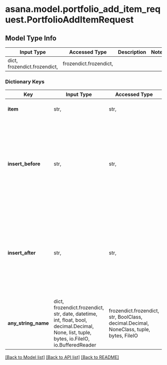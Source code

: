 # asana.model.portfolio_add_item_request.PortfolioAddItemRequest

## Model Type Info
Input Type | Accessed Type | Description | Notes
------------ | ------------- | ------------- | -------------
dict, frozendict.frozendict,  | frozendict.frozendict,  |  | 

### Dictionary Keys
Key | Input Type | Accessed Type | Description | Notes
------------ | ------------- | ------------- | ------------- | -------------
**item** | str,  | str,  | The item to add to the portfolio. | 
**insert_before** | str,  | str,  | An id of an item in this portfolio. The new item will be added before the one specified here. &#x60;insert_before&#x60; and &#x60;insert_after&#x60; parameters cannot both be specified. | [optional] 
**insert_after** | str,  | str,  | An id of an item in this portfolio. The new item will be added after the one specified here. &#x60;insert_before&#x60; and &#x60;insert_after&#x60; parameters cannot both be specified. | [optional] 
**any_string_name** | dict, frozendict.frozendict, str, date, datetime, int, float, bool, decimal.Decimal, None, list, tuple, bytes, io.FileIO, io.BufferedReader | frozendict.frozendict, str, BoolClass, decimal.Decimal, NoneClass, tuple, bytes, FileIO | any string name can be used but the value must be the correct type | [optional]

[[Back to Model list]](../../README.md#documentation-for-models) [[Back to API list]](../../README.md#documentation-for-api-endpoints) [[Back to README]](../../README.md)

